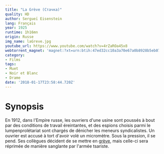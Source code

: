 ```yaml
---
title: "La Grève (Стачка)"
quality: HD
author: Sergueï Eisenstein
lang: Français
year: 1925
runtime: 1h16mn
origin: Russe
img_name: laGreve.jpg
youtube_url: https://www.youtube.com/watch?v=4rZaROa45x8
webtorrent_magnet: 'magnet:?xt=urn:btih:47ed32cc10a3a70e67a0b8928b5eb07306dfad8b&dn=RLtmo4YL0zIF.mp4&tr=udp://explodie.org:6969&tr=udp://tracker.coppersurfer.tk:6969&tr=udp://tracker.empire-js.us:1337&tr=udp://tracker.leechers-paradise.org:6969&tr=udp://tracker.opentrackr.org:1337&tr=wss://tracker.btorrent.xyz&tr=wss://tracker.fastcast.nz&tr=wss://tracker.openwebtorrent.com&as=https://seed01.bitchute.com/8929/RLtmo4YL0zIF.mp4&as=https://seed02.bitchute.com/8929/RLtmo4YL0zIF.mp4&as=https://seed03.bitchute.com/8929/RLtmo4YL0zIF.mp4&xs=https://www.bitchute.com/torrent/8929/RLtmo4YL0zIF.webtorrent'
category:
- Films
tags:
- Muet
- Noir et Blanc
- Drame
date: '2018-01-17T23:58:44.720Z'
---
```



# Synopsis

En 1912, dans l'Empire russe, les ouvriers d'une usine sont poussés à bout par des conditions de travail éreintantes, et des espions choisis parmi le lumpenprolétariat sont chargés de dénicher les meneurs syndicalistes. Un ouvrier est accusé à tort d'avoir volé un micromètre. Sous la pression, il se pend. Ses collègues décident de se mettre en [grève](https://www.amazon.fr/gp/product/B001FBUPS0/ref=as_li_tl?ie=UTF8&tag=ctimes-21&camp=1642&creative=6746&linkCode=as2&creativeASIN=B001FBUPS0&linkId=17772539f239c95ab4a1104b5cb100f1), mais celle-ci sera réprimée de manière sanglante par l'armée tsariste.
